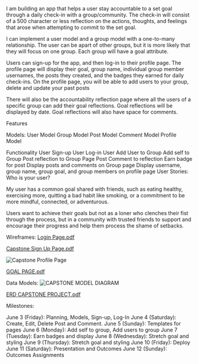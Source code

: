 I am building an app that helps a user stay accountable to a set goal through a daily check-in with a group/community. The check-in will consist of a 500 character or less reflection on the actions, thoughts, and feelings that arose when attempting to commit to the set goal. 

I can implement a user model and a group model with a one-to-many relationship. The user can be apart of other groups, but it is more likely that they will focus on one group. Each group will have a goal attribute.

Users can sign-up for the app, and then log-in to their profile page. The profile page will display their goal, group name, individual group member usernames, the posts they created, and the badges they earned for daily check-ins. On the profile page, you will be able to add users to your group, delete and update your past posts

There will also be the accountability reflection page where all the users of a specific group can add their goal reflections. Goal reflections will be displayed by date. Goal reflections will also have space for comments.


Features

Models:
User Model
Group Model
Post Model
Comment Model
Profile Model

Functionality
User Sign-up
User Log-in
User Add User to Group
Add self to Group
Post reflection to Group Page
Post Comment to reflection
Earn badge for post
Display posts and comments on Group page
Display username, group name, group goal, and group members on profile page
User Stories: Who is your user?

My user has a common goal shared with friends, such as eating healthy, exercising more, quitting a bad habit like smoking, or a commitment to be more mindful, connected, or adventurous.

Users want to achieve their goals but not as a loner who clenches their fist through the process, but in a community with trusted friends to support and encourage their progress and help them process the shame of setbacks. 



Wireframes: 
[Login Page.pdf](https://github.com/mariaximenez/signposts/files/8834792/Login.Page.pdf)

[Capstone Sign Up Page.pdf](https://github.com/mariaximenez/signposts/files/8834802/Capstone.Sign.Up.Page.pdf)

![Capstone Profile Page](https://user-images.githubusercontent.com/101551729/171924428-019a3ebf-bb44-4469-8cca-70278cc4f5ff.jpg)

[GOAL PAGE.pdf](https://github.com/mariaximenez/signposts/files/8834807/GOAL.PAGE.pdf)


Data Models: 
![CAPSTONE MODEL DIAGRAM ](https://user-images.githubusercontent.com/101551729/171924350-904b5ba6-dd14-4636-88ec-f4b682d2940b.jpg)

[ERD CAPSTONE PROJECT.pdf](https://github.com/mariaximenez/signposts/files/8834790/ERD.CAPSTONE.PROJECT.pdf)


Milestones: 



June 3 (Friday): Planning, Models, Sign-up, Log-In
June 4 (Saturday): Create, Edit, Delete Post and Comment.
June 5 (Sunday):  Templates for pages
June 6 (Monday): Add self to group, Add users to group
June 7 (Tuesday): Earn badges and display
June 8 (Wednesday): Stretch goal and styling
June 9 (Thursday): Stretch goal and styling
June 10 (Friday): Deploy
June 11 (Saturday): Presentation and Outcomes
June 12 (Sunday): Outcomes Assignments





